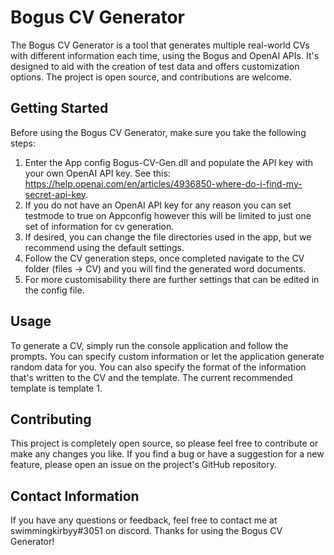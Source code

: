 # Bogus CV Generator

The Bogus CV Generator is a tool that generates multiple real-world CVs with different information each time, using the Bogus and OpenAI APIs. It's designed to aid with the creation of test data and offers customization options. The project is open source, and contributions are welcome.

## Getting Started

Before using the Bogus CV Generator, make sure you take the following steps:

1. Enter the App config Bogus-CV-Gen.dll and populate the API key with your own OpenAI API key. See this: https://help.openai.com/en/articles/4936850-where-do-i-find-my-secret-api-key.
2. If you do not have an OpenAI API key for any reason you can set testmode to true on Appconfig however this will be limited to just one set of information for cv generation.
3. If desired, you can change the file directories used in the app, but we recommend using the default settings.
4. Follow the CV generation steps, once completed navigate to the CV folder (files -> CV) and you will find the generated word documents.
5. For more customisability there are further settings that can be edited in the config file.

## Usage

To generate a CV, simply run the console application and follow the prompts. You can specify custom information or let the application generate random data for you. You can also specify the format of the information that's written to the CV and the template. The current recommended template is template 1.

## Contributing

This project is completely open source, so please feel free to contribute or make any changes you like. If you find a bug or have a suggestion for a new feature, please open an issue on the project's GitHub repository.


## Contact Information

If you have any questions or feedback, feel free to contact me at swimmingkirbyy#3051 on discord. Thanks for using the Bogus CV Generator!
